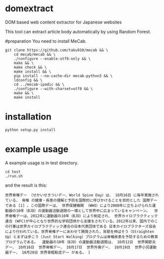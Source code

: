 # domextract
DOM based web content extractor for Japanese websites

This tool can extract article body automatically by using Random Forest.


#preparation
You need to install MeCab.

```
git clone https://github.com/taku910/mecab && \
    cd mecab/mecab && \
    ./configure --enable-utf8-only && \
    make && \
    make check && \
    make install && \
    pip install --no-cache-dir mecab-python3 && \
    ldconfig && \
    cd ../mecab-ipadic && \
    ./configure --with-charset=utf8 && \
    make && \
    make install
```

# installation

```
python setup.py install
```

# example usage

A example usage is in test directory.

```
cd test
./run.sh
```

and the result is this:

```
世界脊椎デー （せかいせきついデー、World Spine Day）は、 10月16日 に毎年実施されている、 脊椎 の健康・疾患の理解と予防を国際的に呼びかけることを目的とした 国際デー である [1] 。この国際デーは、 世界保健機関 （WHO）により2000年に立ち上げられた運動器の10年（BJD）の運動器活動週間の一環として世界中に広まっているキャンペーン。  世界脊椎デーは、2012年に運動器の10年（BJD）により制定され、 世界カイロプラクティック連合 (WFC)が中心となり世界的な学術団体から支援をされている。2012年以来、国内でのこの行事は世界カイロプラクティック連合の日本代表団体である 日本カイロプラクターズ協会 により行われている。世界脊椎デーにあわせて開発された、背筋を伸ばそう（Straighten Up）とまずは歩こう（Just Start Walking）プログラムは脊椎疾患を予防するための教育プログラムである。  運動器の10年（BJD）の運動器活動週間は、 10月12日  世界関節炎デー、 10月16日  世界脊椎デー、 10月17日  世界外傷デー、 10月19日  世界小児運動器デー、 10月20日 世界骨粗鬆症デー がある。 [
```



